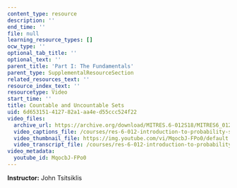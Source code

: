 ```yaml
---
content_type: resource
description: ''
end_time: ''
file: null
learning_resource_types: []
ocw_type: ''
optional_tab_title: ''
optional_text: ''
parent_title: 'Part I: The Fundamentals'
parent_type: SupplementalResourceSection
related_resources_text: ''
resource_index_text: ''
resourcetype: Video
start_time: ''
title: Countable and Uncountable Sets
uid: 6d653151-4127-82a1-aa4e-d55ccc524f22
video_files:
  archive_url: https://archive.org/download/MITRES.6-012S18/MITRES6_012S18_S01-08_300k.mp4
  video_captions_file: /courses/res-6-012-introduction-to-probability-spring-2018/fe6a388ba4225574b93d11c1d7fdc266_MqocbJ-FPo0.vtt
  video_thumbnail_file: https://img.youtube.com/vi/MqocbJ-FPo0/default.jpg
  video_transcript_file: /courses/res-6-012-introduction-to-probability-spring-2018/f02ad8d9ec48b80be9fa3dd31fc9c3e3_MqocbJ-FPo0.pdf
video_metadata:
  youtube_id: MqocbJ-FPo0
---
```


**Instructor:** John Tsitsiklis



